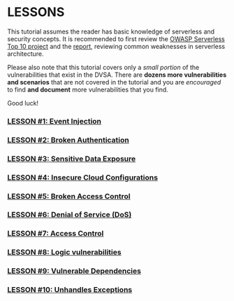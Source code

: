 # LESSONS
This tutorial assumes the reader has basic knowledge of serverless and security concepts. It is recommended to first review the [OWASP Serverless Top 10 project](https://www.owasp.org/index.php?title=OWASP_Serverless_Top_10_Project) and the [report](https://github.com/OWASP/Serverless-Top-10-Project/), reviewing common weaknesses in serverless architecture.

Please also note that this tutorial covers only a *small portion* of the vulnerabilities that exist in the DVSA. There are **dozens more vulnerabilities and scenarios** that are not covered in the tutorial and you are *encouraged* to find **and document** more vulnerabilities that you find.

Good luck!


### [LESSON #1: Event Injection](../LESSONS/LESSON_01.md)
### [LESSON #2: Broken Authentication](../LESSONS/LESSON_02.md)
### [LESSON #3: Sensitive Data Exposure](../LESSONS/LESSON_03.md)
### [LESSON #4: Insecure Cloud Configurations](../LESSONS/LESSON_04.md)
### [LESSON #5: Broken Access Control](../LESSONS/LESSON_05.md)
### [LESSON #6: Denial of Service (DoS)](../LESSONS/LESSON_06.md)
### [LESSON #7: Access Control ](../LESSONS/LESSON_07.md)
### [LESSON #8: Logic vulnerabilities](../LESSONS/LESSON_08.md)
### [LESSON #9: Vulnerable Dependencies](../LESSONS/LESSON_09.md)
### [LESSON #10: Unhandles Exceptions](../LESSONS/LESSON_10.md)
